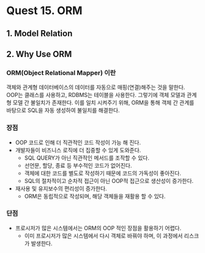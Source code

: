 # Quest 15. ORM

## 1. Model Relation

## 2. Why Use ORM

### ORM(Object Relational Mapper) 이란

객체와 관계형 데이터베이스의 데이터를 자동으로 매핑(연결)해주는 것을 말한다.  
OOP는 클래스를 사용하고, RDBMS는 테이블을 사용한다. 그렇기에 객체 모델과 관계형 모델 간 불일치가 존재한다. 이를 일치 시켜주기 위해, ORM을 통해 객체 간 관계를 바탕으로 SQL을 자동 생성하여 불일치를 해결한다.

### 장점

* OOP 코드로 인해 더 직관적인 코드 작성이 가능 해 진다. 
* 개발자들이 비즈니스 로직에 더 집중할 수 있게 도와준다.
  * SQL QUERY가 아닌 직관적인 메서드를 조작할 수 있다.
  * 선언문, 할당, 종료 등 부수적인 코드가 없어진다.
  * 객체에 대한 코드를 별도로 작성하기 때문에 코드의 가독성이 좋아진다.
  * SQL의 절차적이고 순차적 접근이 아닌 OOP적 접근으로 생산성이 증가한다.
* 재사용 및 유지보수의 편리성이 증가한다.
  * ORM은 동립적으로 작성되며, 해당 객체들을 재활용 할 수 있다.

### 단점

* 프로시저가 많은 시스템에서는 ORM의 OOP 적인 장점을 활용하기 어렵다.
  * 이미 프로시저가 많은 시스템에서 다시 객체로 바꿔야 하며, 이 과정에서 리스크가 발생한다.

